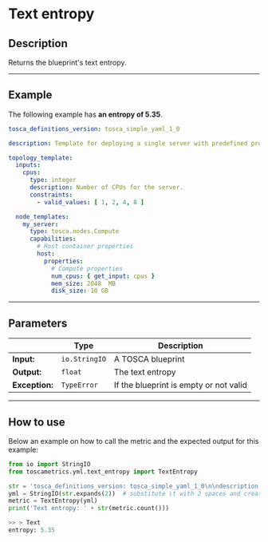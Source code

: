 # Text entropy

## Description

Returns the blueprint's text entropy.

---

## Example
The following example has **an entropy of 5.35**.

``` yaml
tosca_definitions_version: tosca_simple_yaml_1_0

description: Template for deploying a single server with predefined properties.

topology_template:
  inputs:
    cpus:
      type: integer
      description: Number of CPUs for the server.
      constraints:
        - valid_values: [ 1, 2, 4, 8 ]

  node_templates:
    my_server:
      type: tosca.nodes.Compute
      capabilities:
        # Host container properties
        host:
          properties:
            # Compute properties
            num_cpus: { get_input: cpus }
            mem_size: 2048  MB
            disk_size: 10 GB
```

---

## Parameters


|   | **Type** | **Description** |
|---|---|---|
**Input:**| `io.StringIO`| A TOSCA blueprint|
**Output:**| `float`| The text entropy|
**Exception:**| `TypeError`| If the blueprint is empty or not valid |

---

## How to use



Below an example on how to call the metric and the expected output for this example:

```python
from io import StringIO
from toscametrics.yml.text_entropy import TextEntropy

str = 'tosca_definitions_version: tosca_simple_yaml_1_0\n\ndescription: Template for deploying a single server with predefined properties.\n\ntopology_template:\n  inputs:\n    cpus:\n      type: integer\n      description: Number of CPUs for the server.\n      constraints:\n        - valid_values: [ 1, 2, 4, 8 ]\n\n  node_templates:\n    my_server:\n      type: tosca.nodes.Compute\n      capabilities:\n        # Host container properties\n        host:\n          properties:\n            # Compute properties\n            num_cpus: { get_input: cpus }\n            mem_size: 2048  MB\n            disk_size: 10 GB'
yml = StringIO(str.expands(2))  # substitute \t with 2 spaces and create the StringIO object
metric = TextEntropy(yml)
print('Text entropy: ' + str(metric.count()))

>> > Text
entropy: 5.35
```